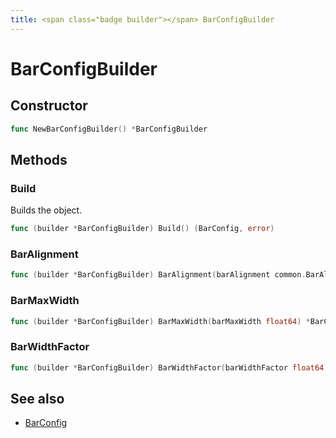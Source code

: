```yaml
---
title: <span class="badge builder"></span> BarConfigBuilder
---
```

# <span class="badge builder"></span> BarConfigBuilder

## Constructor

```go
func NewBarConfigBuilder() *BarConfigBuilder
```
## Methods

### <span class="badge object-method"></span> Build

Builds the object.

```go
func (builder *BarConfigBuilder) Build() (BarConfig, error)
```

### <span class="badge object-method"></span> BarAlignment

```go
func (builder *BarConfigBuilder) BarAlignment(barAlignment common.BarAlignment) *BarConfigBuilder
```

### <span class="badge object-method"></span> BarMaxWidth

```go
func (builder *BarConfigBuilder) BarMaxWidth(barMaxWidth float64) *BarConfigBuilder
```

### <span class="badge object-method"></span> BarWidthFactor

```go
func (builder *BarConfigBuilder) BarWidthFactor(barWidthFactor float64) *BarConfigBuilder
```

## See also

 * <span class="badge object-type-struct"></span> [BarConfig](./object-BarConfig.md)
